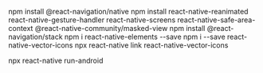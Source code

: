 npm install @react-navigation/native
npm install react-native-reanimated react-native-gesture-handler react-native-screens react-native-safe-area-context @react-native-community/masked-view
npm install @react-navigation/stack
npm i react-native-elements --save
npm i --save react-native-vector-icons
npx react-native link react-native-vector-icons

npx react-native run-android